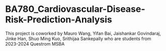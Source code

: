 # BA780_Cardiovascular-Disease-Risk-Prediction-Analysis
This project is coworked by Mauro Wang, Yifan Bai, Jaishankar Govindaraj, Jinke Han, Shuo Ming Kuo, Srithijaa Sankepally who are students from 2023-2024 Questrom MSBA
